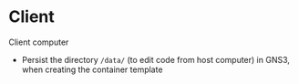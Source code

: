 # Client

Client computer

* Persist the directory `/data/` (to edit code from host computer) in GNS3, when creating the container template 
